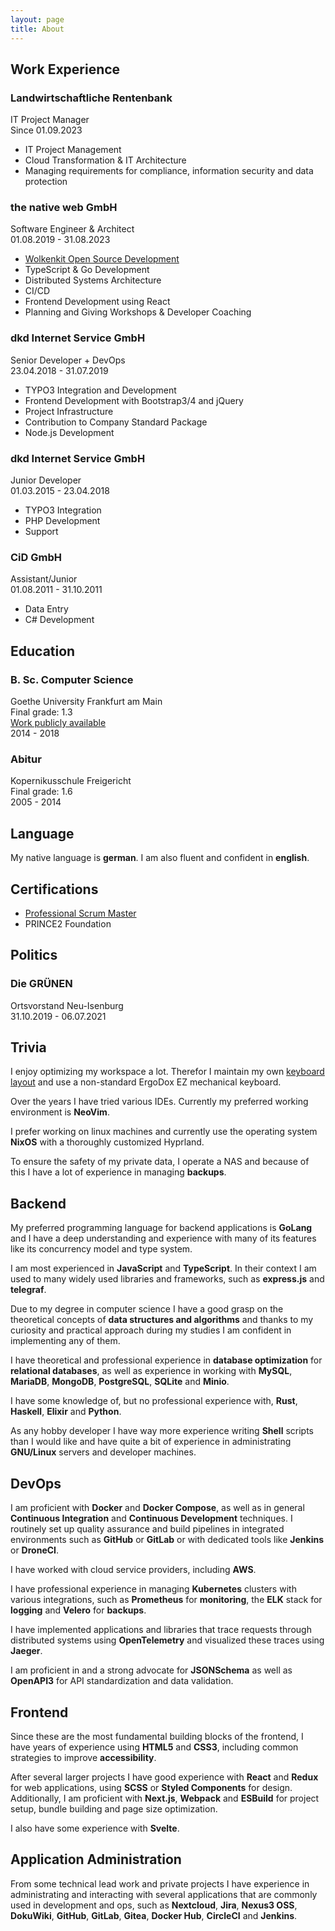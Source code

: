 ```yaml
---
layout: page
title: About
---
```


<section class="about__section about__work">

## Work Experience

  <div class="work-item">
    <h3>Landwirtschaftliche Rentenbank</h3>
    <span class="work-item__title">IT Project Manager</span>
    <div class="work-item__timespan">
      Since <time class="work-item__from" datetime="2023-09-01">01.09.2023</time>
    </div>
    <div class="work-item__description">
      <ul>
        <li>IT Project Management</li>
        <li>Cloud Transformation & IT Architecture</li>
        <li>Managing requirements for compliance, information security and data protection</li>
      </ul>
    </div>
  </div>
  <div class="work-item">
    <h3>the native web GmbH</h3>
    <span class="work-item__title">Software Engineer & Architect</span>
    <div class="work-item__timespan">
      <time class="work-item__from" datetime="2019-08-01">01.08.2019</time> - <time class="work-item__to" datetime="2023-08-31">31.08.2023</time>
    </div>
    <div class="work-item__description">
      <ul>
        <li><a href="https://github.com/thenativeweb/wolkenkit/" target="_blank" rel="noopener">Wolkenkit Open Source Development</a></li>
        <li>TypeScript & Go Development</li>
        <li>Distributed Systems Architecture</li>
        <li>CI/CD</li>
        <li>Frontend Development using React</li>
        <li>Planning and Giving Workshops & Developer Coaching</li>
      </ul>
    </div>
  </div>
  <div class="work-item">
    <h3>dkd Internet Service GmbH</h3>
    <span class="work-item__title">Senior Developer + DevOps</span>
    <div class="work-item__timespan">
      <time class="work-item__from" datetime="2018-04-23">23.04.2018</time> - <time class="work-item__to" datetime="2019-07-31">31.07.2019</time>
    </div>
    <div class="work-item__description">
      <ul>
        <li>TYPO3 Integration and Development</li>
        <li>Frontend Development with Bootstrap3/4 and jQuery</li>
        <li>Project Infrastructure</li>
        <li>Contribution to Company Standard Package</li>
        <li>Node.js Development</li>
      </ul>
    </div>
  </div>
  <div class="work-item">
    <h3>dkd Internet Service GmbH</h3>
    <span class="work-item__title">Junior Developer</span>
    <div class="work-item__timespan">
      <time class="work-item__from" datetime="2015-03-01">01.03.2015</time> - <time class="work-item__to" datetime="2018-04-23">23.04.2018</time>
    </div>
    <div class="work-item__description">
      <ul>
        <li>TYPO3 Integration</li>
        <li>PHP Development</li>
        <li>Support</li>
      </ul>
    </div>
  </div>
  <div class="work-item">
    <h3>CiD GmbH</h3>
    <span class="work-item__title">Assistant/Junior</span>
    <div class="work-item__timespan">
      <time class="work-item__from" datetime="">01.08.2011</time> - <time class="work-item__to" datetime="">31.10.2011</time>
    </div>
    <div class="work-item__description">
      <ul>
        <li>Data Entry</li>
        <li>C# Development</li>
      </ul>
    </div>
  </div>
</section>
<section class="about__section about__education">

## Education

  <div class="education-item">
    <h3>B. Sc. Computer Science</h3>
    <span class="education-item__institute">Goethe University Frankfurt am Main</span>
    <div class="education-item__grade">Final grade: 1.3</div>
    <div class="education-item__description"><a href="https://github.com/yeldiRium/uimadatabase" rel="noopener">Work publicly available</a></div>
    <div class="education-item__timespan">
      <time class="education-item__from" datetime="2014">2014</time> - <time class="education-item__to" datetime="2018">2018</time>
    </div>
  </div>
  <div class="education-item">
    <h3>Abitur</h3>
    <span class="education-item__institute">Kopernikusschule Freigericht</span>
    <div class="education-item__grade">Final grade: 1.6</div>
    <div class="education-item__timespan">
      <time class="education-item__from" datetime="2005">2005</time> - <time class="education-item__to" datetime="2014">2014</time>
    </div>
  </div>
</section>
<section class="about__section about__language">

## Language

My native language is **german**. I am also fluent and confident in **english**.
</section>
<section class="about__section about__certifications">

## Certifications

- [Professional Scrum Master](https://www.scrum.org/user/465695)
- PRINCE2 Foundation
</section>
<section class="about__section about__politics">

## Politics

  <div class="about__politics-item">
    <h3>Die GRÜNEN</h3>
    <span class="about__politics-item-position">Ortsvorstand Neu-Isenburg</span>
    <div class="about__politics-item-timespan">
      <time class="about__politics-item-from" datetime="2019-10-31">31.10.2019</time> - <time class="about__politios-item-to" datetime="2021-07-06">06.07.2021</time>
    </div>
  </div>
</section>
<section class="about__section about__trivia">

## Trivia

I enjoy optimizing my workspace a lot. Therefor I maintain my own [keyboard layout](https://github.com/yeldirium/qmk-neo2) and use a non-standard ErgoDox EZ mechanical keyboard.

Over the years I have tried various IDEs. Currently my preferred working environment is **NeoVim**.

I prefer working on linux machines and currently use the operating system **NixOS** with a thoroughly customized Hyprland.

To ensure the safety of my private data, I operate a NAS and because of this I have a lot of experience in managing **backups**.
</section>
<section class="about__section about__backend clearfix-before">

## Backend

My preferred programming language for backend applications is **GoLang** and I have a deep understanding and experience with many of its features like its concurrency model and type system.

I am most experienced in **JavaScript** and **TypeScript**. In their context I am used to many widely used libraries and frameworks, such as **express.js** and **telegraf**.

Due to my degree in computer science I have a good grasp on the theoretical concepts of **data structures and algorithms** and thanks to my curiosity and practical approach during my studies I am confident in implementing any of them.

I have theoretical and professional experience in **database optimization** for **relational databases**, as well as experience in working with **MySQL**, **MariaDB**, **MongoDB**, **PostgreSQL**, **SQLite** and **Minio**.

I have some knowledge of, but no professional experience with, **Rust**, **Haskell**, **Elixir** and **Python**.

As any hobby developer I have way more experience writing **Shell** scripts than I would like and have quite a bit of experience in administrating **GNU/Linux** servers and developer machines.
</section>
<section class="about__section about__devops">

## DevOps

I am proficient with **Docker** and **Docker Compose**, as well as in general **Continuous Integration** and **Continuous Development** techniques. I routinely set up quality assurance and build pipelines in integrated environments such as **GitHub** or **GitLab** or with dedicated tools like **Jenkins** or **DroneCI**.

I have worked with cloud service providers, including **AWS**.

I have professional experience in managing **Kubernetes** clusters with various integrations, such as **Prometheus** for **monitoring**, the **ELK** stack for **logging** and **Velero** for **backups**.

I have implemented applications and libraries that trace requests through distributed systems using **OpenTelemetry** and visualized these traces using **Jaeger**.

I am proficient in and a strong advocate for **JSONSchema** as well as **OpenAPI3** for API standardization and data validation.
</section>
<section class="about__section about__frontend clearfix-before">

## Frontend

Since these are the most fundamental building blocks of the frontend, I have years of experience using **HTML5** and **CSS3**, including common strategies to improve **accessibility**.

After several larger projects I have good experience with **React** and **Redux** for web applications, using **SCSS** or **Styled Components** for design. Additionally, I am proficient with **Next.js**, **Webpack** and **ESBuild** for project setup, bundle building and page size optimization.

I also have some experience with **Svelte**.
</section>
<section class="about__section about__administration">

## Application Administration

From some technical lead work and private projects I have experience in administrating and interacting with several applications that are commonly used in development and ops, such as **Nextcloud**, **Jira**, **Nexus3 OSS**, **DokuWiki**, **GitHub**, **GitLab**, **Gitea**, **Docker Hub**, **CircleCI** and **Jenkins**.
</section>
